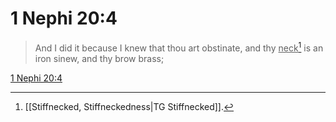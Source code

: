 # 1 Nephi 20:4

> And I did it because I knew that thou art obstinate, and thy <u>neck</u>[^a] is an iron sinew, and thy brow brass;

[1 Nephi 20:4](https://www.churchofjesuschrist.org/study/scriptures/bofm/1-ne/20?lang=eng&id=p4#p4)


[^a]: [[Stiffnecked, Stiffneckedness|TG Stiffnecked]].  
